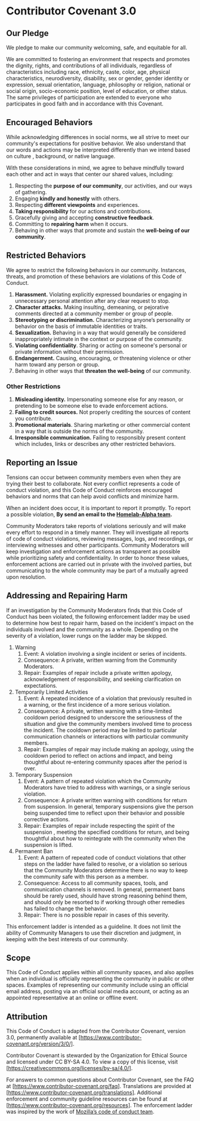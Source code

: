 # Contributor Covenant 3.0

## Our Pledge

We pledge to make our community welcoming, safe, and equitable for all.

We are committed to fostering an environment that respects and promotes the
dignity, rights, and contributions of all individuals, regardless of
characteristics including race, ethnicity, caste, color, age, physical
characteristics, neurodiversity, disability, sex or gender, gender identity or
expression, sexual orientation, language, philosophy or religion, national or
social origin, socio-economic position, level of education, or other status.
The same privileges of participation are extended to everyone who participates
in good faith and in accordance with this Covenant.

## Encouraged Behaviors

While acknowledging differences in social norms, we all strive to meet our
community's expectations for positive behavior. We also understand that our
words and actions may be interpreted differently than we intend based on culture
, background, or native language.

With these considerations in mind, we agree to behave mindfully toward each
other and act in ways that center our shared values, including:

1. Respecting the **purpose** **of our community**, our activities, and our ways
   of gathering.
2. Engaging **kindly and honestly** with others.
3. Respecting **different viewpoints** and experiences.
4. **Taking responsibility** for our actions and contributions.
5. Gracefully giving and accepting **constructive feedback**.
6. Committing to **repairing harm** when it occurs.
7. Behaving in other ways that promote and sustain the **well-being of our
   community**.

## Restricted Behaviors

We agree to restrict the following behaviors in our community. Instances,
threats, and promotion of these behaviors are violations of this Code of Conduct.

1. **Harassment.** Violating explicitly expressed boundaries or engaging in
   unnecessary personal attention after any clear request to stop.
2. **Character attacks.** Making insulting, demeaning, or pejorative comments
   directed at a community member or group of people.
3. **Stereotyping or discrimination.** Characterizing anyone’s personality or
   behavior on the basis of immutable identities or traits.
4. **Sexualization.** Behaving in a way that would generally be considered
   inappropriately intimate in the context or purpose of the community.
5. **Violating confidentiality**. Sharing or acting on someone's personal or
   private information without their permission.
6. **Endangerment.** Causing, encouraging, or threatening violence or other harm
   toward any person or group.
7. Behaving in other ways that **threaten the well-being** of our community.

### Other Restrictions

1. **Misleading identity.** Impersonating someone else for any reason, or
   pretending to be someone else to evade enforcement actions.
2. **Failing to credit sources.** Not properly crediting the sources of content
   you contribute.
3. **Promotional materials**. Sharing marketing or other commercial content in a
   way that is outside the norms of the community.
4. **Irresponsible communication.** Failing to responsibly present content which
   includes, links or describes any other restricted behaviors.

## Reporting an Issue

Tensions can occur between community members even when they are trying their
best to collaborate. Not every conflict represents a code of conduct violation,
and this Code of Conduct reinforces encouraged behaviors and norms that can help
avoid conflicts and minimize harm.

When an incident does occur, it is important to report it promptly. To report a
possible violation, **By send an email to the [Homelab-Alpha team](mailto:homelab.api@gmail.com).**

Community Moderators take reports of violations seriously and will make every
effort to respond in a timely manner. They will investigate all reports of code
of conduct violations, reviewing messages, logs, and recordings, or interviewing
witnesses and other participants. Community Moderators will keep investigation
and enforcement actions as transparent as possible while prioritizing safety and
confidentiality. In order to honor these values, enforcement actions are carried
out in private with the involved parties, but communicating to the whole
community may be part of a mutually agreed upon resolution.

## Addressing and Repairing Harm

If an investigation by the Community Moderators finds that this Code of Conduct
has been violated, the following enforcement ladder may be used to determine how
best to repair harm, based on the incident's impact on the individuals involved
and the community as a whole. Depending on the severity of a violation, lower
rungs on the ladder may be skipped.

1. Warning
   1. Event: A violation involving a single incident or series of incidents.
   2. Consequence: A private, written warning from the Community Moderators.
   3. Repair: Examples of repair include a private written apology,
      acknowledgement of responsibility, and seeking clarification on
      expectations.
2. Temporarily Limited Activities
   1. Event: A repeated incidence of a violation that previously resulted in a
      warning, or the first incidence of a more serious violation.
   2. Consequence: A private, written warning with a time-limited cooldown
      period designed to underscore the seriousness of the situation and give
      the community members involved time to process the incident. The cooldown
      period may be limited to particular communication channels or interactions
      with particular community members.
   3. Repair: Examples of repair may include making an apology, using the
      cooldown period to reflect on actions and impact, and being thoughtful
      about re-entering community spaces after the period is over.
3. Temporary Suspension
   1. Event: A pattern of repeated violation which the Community Moderators have
      tried to address with warnings, or a single serious violation.
   2. Consequence: A private written warning with conditions for return from
      suspension. In general, temporary suspensions give the person being
      suspended time to reflect upon their behavior and possible corrective
      actions.
   3. Repair: Examples of repair include respecting the spirit of the suspension
      , meeting the specified conditions for return, and being thoughtful about
      how to reintegrate with the community when the suspension is lifted.
4. Permanent Ban
   1. Event: A pattern of repeated code of conduct violations that other steps
      on the ladder have failed to resolve, or a violation so serious that the
      Community Moderators determine there is no way to keep the community safe
      with this person as a member.
   2. Consequence: Access to all community spaces, tools, and communication
      channels is removed. In general, permanent bans should be rarely used,
      should have strong reasoning behind them, and should only be resorted to
      if working through other remedies has failed to change the behavior.
   3. Repair: There is no possible repair in cases of this severity.

This enforcement ladder is intended as a guideline. It does not limit the
ability of Community Managers to use their discretion and judgment, in keeping
with the best interests of our community.

## Scope

This Code of Conduct applies within all community spaces, and also applies when
an individual is officially representing the community in public or other spaces.
Examples of representing our community include using an official email address,
posting via an official social media account, or acting as an appointed
representative at an online or offline event.

## Attribution

This Code of Conduct is adapted from the Contributor Covenant, version 3.0,
permanently available at [https://www.contributor-covenant.org/version/3/0/].

Contributor Covenant is stewarded by the Organization for Ethical Source and
licensed under CC BY-SA 4.0. To view a copy of this license, visit
[https://creativecommons.org/licenses/by-sa/4.0/].

For answers to common questions about Contributor Covenant, see the FAQ at
[https://www.contributor-covenant.org/faq]. Translations are provided at
[https://www.contributor-covenant.org/translations]. Additional enforcement and
community guideline resources can be found at
[https://www.contributor-covenant.org/resources]. The enforcement ladder was
inspired by the work of [Mozilla’s code of conduct team].

[https://www.contributor-covenant.org/version/3/0/]: https://www.contributor-covenant.org/version/3/0/
[https://creativecommons.org/licenses/by-sa/4.0/]: https://creativecommons.org/licenses/by-sa/4.0/
[https://www.contributor-covenant.org/faq]: https://www.contributor-covenant.org/faq
[https://www.contributor-covenant.org/translations]: https://www.contributor-covenant.org/translations
[https://www.contributor-covenant.org/resources]: https://www.contributor-covenant.org/resources
[Mozilla’s code of conduct team]: https://github.com/mozilla/inclusion
